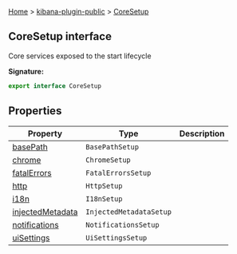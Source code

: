 [Home](./index) &gt; [kibana-plugin-public](./kibana-plugin-public.md) &gt; [CoreSetup](./kibana-plugin-public.coresetup.md)

## CoreSetup interface

Core services exposed to the start lifecycle

<b>Signature:</b>

```typescript
export interface CoreSetup 
```

## Properties

|  Property | Type | Description |
|  --- | --- | --- |
|  [basePath](./kibana-plugin-public.coresetup.basepath.md) | `BasePathSetup` |  |
|  [chrome](./kibana-plugin-public.coresetup.chrome.md) | `ChromeSetup` |  |
|  [fatalErrors](./kibana-plugin-public.coresetup.fatalerrors.md) | `FatalErrorsSetup` |  |
|  [http](./kibana-plugin-public.coresetup.http.md) | `HttpSetup` |  |
|  [i18n](./kibana-plugin-public.coresetup.i18n.md) | `I18nSetup` |  |
|  [injectedMetadata](./kibana-plugin-public.coresetup.injectedmetadata.md) | `InjectedMetadataSetup` |  |
|  [notifications](./kibana-plugin-public.coresetup.notifications.md) | `NotificationsSetup` |  |
|  [uiSettings](./kibana-plugin-public.coresetup.uisettings.md) | `UiSettingsSetup` |  |

